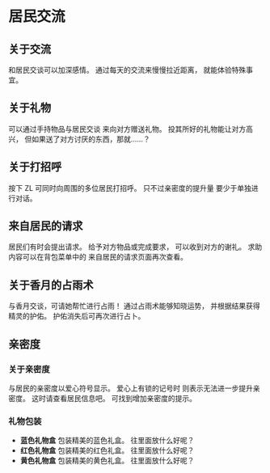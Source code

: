 # 居民交流

## 关于交流

和居民交谈可以加深感情。
通过每天的交流来慢慢拉近距离，
就能体验特殊事宜。

## 关于礼物

可以通过手持物品与居民交谈
来向对方赠送礼物。
投其所好的礼物能让对方高兴，
但如果送了对方讨厌的东西，那就……？

## 关于打招呼

按下 ZL 可同时向周围的多位居民打招呼。
只不过亲密度的提升量
要少于单独进行对话。

## 来自居民的请求

居民们有时会提出请求。
给予对方物品或完成要求，
可以收到对方的谢礼。
求助内容可以在背包菜单中的
来自居民的请求页面再次查看。

## 关于香月的占雨术

与香月交谈，可请她帮忙进行占雨！
通过占雨术能够知晓运势，
并根据结果获得精灵的护佑。
护佑消失后可再次进行占卜。

## 亲密度

### 关于亲密度

与居民的亲密度以爱心符号显示。
爱心上有锁的记号时
则表示无法进一步提升亲密度。
这时请查看居民信息吧。
可找到增加亲密度的提示。

### 礼物包装

- **蓝色礼物盒**
包装精美的蓝色礼盒。
往里面放什么好呢？
- **红色礼物盒**
包装精美的红色礼盒。
往里面放什么好呢？
- **黄色礼物盒**
包装精美的黄色礼盒。
往里面放什么好呢？
